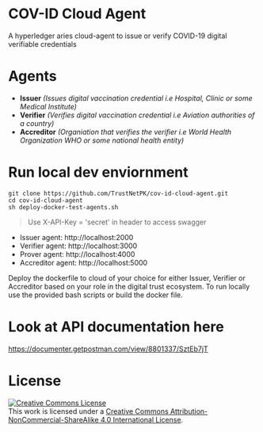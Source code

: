 # COV-ID Cloud Agent
A hyperledger aries cloud-agent to issue or verify COVID-19 digital verifiable credentials

# Agents
- **Issuer** *(Issues digital vaccination credential i.e Hospital, Clinic or some Medical Institute)*
- **Verifier** *(Verifies digital vaccination credential i.e Aviation authorities of a country)*
- **Accreditor** *(Organiation that verifies the verifier i.e World Health Organization WHO or some national health entity)*

# Run local dev enviornment
```
git clone https://github.com/TrustNetPK/cov-id-cloud-agent.git
cd cov-id-cloud-agent
sh deploy-docker-test-agents.sh
```

> Use X-API-Key = 'secret' in header to access swagger

- Issuer agent: http://localhost:2000
- Verifier agent: http://localhost:3000
- Prover agent: http://localhost:4000
- Accreditor agent: http://localhost:5000

Deploy the dockerfile to cloud of your choice for either Issuer, Verifier or Accreditor based on your role in the digital trust ecosystem. To run locally use the provided bash scripts or build the docker file.


# Look at API documentation here
https://documenter.getpostman.com/view/8801337/SztEb7jT


# License
<a rel="license" href="http://creativecommons.org/licenses/by-nc-sa/4.0/"><img alt="Creative Commons License" style="border-width:0" src="https://i.creativecommons.org/l/by-nc-sa/4.0/88x31.png" /></a><br />This work is licensed under a <a rel="license" href="http://creativecommons.org/licenses/by-nc-sa/4.0/">Creative Commons Attribution-NonCommercial-ShareAlike 4.0 International License</a>.
